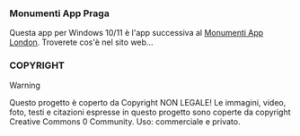 ### Monumenti App Praga

Questa app per Windows 10/11 è l'app successiva al [Monumenti App London](https://github.com/redtyyt/MonumentiAppLondon).
Troverete cos'è nel sito web...

### COPYRIGHT

> [!WARNING]
> Questo progetto è coperto da Copyright NON LEGALE!
> Le immagini, video, foto, testi e citazioni espresse in questo progetto sono coperte da copyright Creative Commons 0 Community.
> Uso: commerciale e privato.
